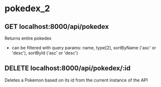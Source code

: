 # pokedex_2
## GET localhost:8000/api/pokedex
Returns entire pokedex
- can be filtered with query params: name, type[2], sortByName ('asc' or 'desc'), sortById ('asc' or 'desc')
## DELETE localhost:8000/api/pokedex/:id
Deletes a Pokemon based on its id from the current instance of the API